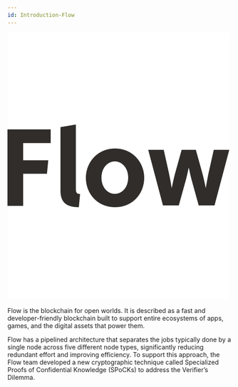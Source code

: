 ```yaml
---
id: Introduction-Flow
---
```

![Flow logo](logos/flow.png)

Flow is the blockchain for open worlds. It is described as a fast and developer-friendly blockchain built to support entire ecosystems of apps, games, and the digital assets that power them.

Flow has a pipelined architecture that separates the jobs typically done by a single node across five different node types, significantly reducing redundant effort and improving efficiency. To support this approach, the Flow team developed a new cryptographic technique called Specialized Proofs of Confidential Knowledge (SPoCKs) to address the Verifier’s Dilemma.
